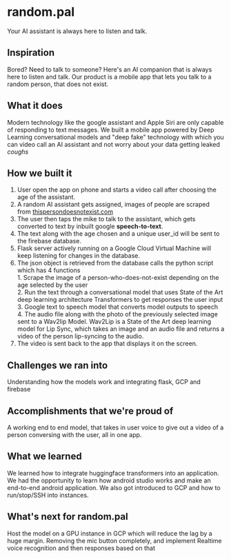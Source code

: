# random.pal
Your AI assistant is always here to listen and talk. 

## Inspiration
Bored? Need to talk to someone? Here's an AI companion that is always here to listen and talk. Our product is a mobile app that lets you talk to a random person, that does not exist. 

## What it does
Modern technology like the google assistant and Apple Siri are only capable of responding to text messages. We built a mobile app powered by Deep Learning conversational models and "deep fake" technology with which you can video call an AI assistant and not worry about your data getting leaked _coughs_

## How we built it
1. User open the app on phone and starts a video call after choosing the age of the assistant.
2. A random AI assistant gets assigned, images of people are scraped from [thispersondoesnotexist.com](https://thispersondoesnotexist.com) 
3. The user then taps the mike to talk to the assistant, which gets converted to text by inbuilt google **speech-to-text**.
4. The text along with the age chosen and a unique user_id will be sent to the firebase database.
5. Flask server actively running on a Google Cloud Virtual Machine will keep listening for changes in the database.
6. The json object is retrieved from the database calls the python script which has 4 functions<br>
       1. Scrape the image of a person-who-does-not-exist depending on the age selected by the user<br>
       2. Run the text through a conversational model that uses State of the Art deep learning architecture Transformers to get responses the user input<br>
       3. Google text to speech model that converts model outputs to speech<br>
       4. The audio file along with the photo of the previously selected image sent to a Wav2lip Model. Wav2Lip is a State of the Art deep learning model for Lip Sync, which takes an image and an audio file and returns a video of the person lip-syncing to the audio.<br>
7. The video is sent back to the app that displays it on the screen.

## Challenges we ran into
Understanding how the models work and integrating flask, GCP and firebase

## Accomplishments that we're proud of
A working end to end model, that takes in user voice to give out a video of a person conversing with the user, all in one app.

## What we learned
We learned how to integrate huggingface transformers into an application. We had the opportunity to learn how android studio works and make an end-to-end android application. We also got introduced to GCP and how to run/stop/SSH into instances.

## What's next for random.pal
Host the model on a GPU instance in GCP which will reduce the lag by a huge margin. Removing the mic button completely, and implement Realtime voice recognition and then responses based on that
